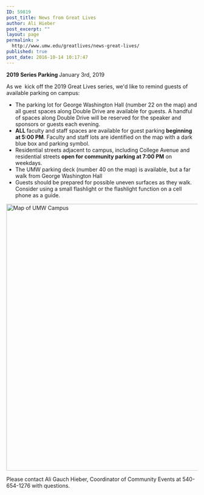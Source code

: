 ```yaml
---
ID: 59819
post_title: News from Great Lives
author: Ali Hieber
post_excerpt: ""
layout: page
permalink: >
  http://www.umw.edu/greatlives/news-great-lives/
published: true
post_date: 2016-10-14 10:17:47
---
```

<strong>2019 Series Parking
</strong>January 3rd, 2019

As we  kick off the 2019 Great Lives series, we'd like to remind guests of available parking on campus:
<ul>
 	<li>The parking lot for George Washington Hall (number 22 on the map) and all guest spaces along Double Drive are available for guests. A handful of spaces along Double Drive will be reserved for the speaker and sponsors or guests each evening.</li>
 	<li><strong>ALL </strong>faculty and staff spaces are available for guest parking <strong>beginning at 5:00 PM</strong>. Faculty and staff lots are identified on the map with a dark blue box and parking symbol.</li>
 	<li>Residential streets adjacent to campus, including College Avenue and residential streets <strong>open for community parking at 7:00 PM</strong> on weekdays.</li>
 	<li>The UMW parking deck (number 40 on the map) is available, but a far walk from George Washington Hall</li>
 	<li>Guests should be prepared for possible uneven surfaces as they walk. Consider using a small flashlight or the flashlight function on a cell phone as a guide.</li>
</ul>
<a href="http://www.umw.edu/greatlives/wp-content/uploads/sites/8/2019/01/Map-of-Fredericksburg-Campus.jpg" target="_blank" rel="noopener"><img id="longdesc-return-60253" class="alignnone wp-image-60253 size-page-feature-uncropped" src="http://www.umw.edu/greatlives/wp-content/uploads/sites/8/2019/01/Map-of-Fredericksburg-Campus-1140x726.jpg" alt="Map of UMW Campus" width="1100" height="701" longdesc="http://www.umw.edu/greatlives?longdesc=60253&amp;referrer=59819" /></a>

Please contact Ali Gauch Hieber, Coordinator of Community Events at 540-654-1276 with questions.